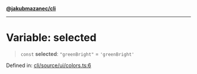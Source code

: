 [**@jakubmazanec/cli**](../../../../README.md)

---

# Variable: selected

> `const` **selected**: `"greenBright"` = `'greenBright'`

Defined in:
[cli/source/ui/colors.ts:6](https://github.com/jakubmazanec/tools/blob/74fa88a6249b3d486436ae7655f4962bc4a86e11/packages/cli/source/ui/colors.ts#L6)
